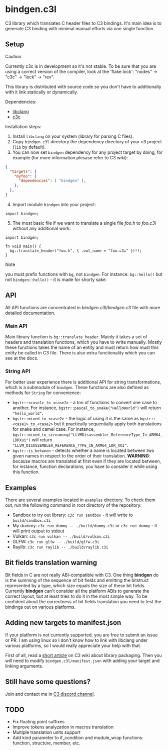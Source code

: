 
# bindgen.c3l

C3 library which translates C header files to C3 bindings. It's main idea is to generate C3 binding with minimal manual efforts via one single function.

## Setup

> [!CAUTION]
> Currently c3c is in development so it's not stable. To be sure that you are using a correct version of the compiler, look at the 'flake.lock': "nodes" -> "c3c" -> "lock" -> "rev". 

This library is distributed with source code so you don't have to additionally with it link statically or dynamically.

Dependencies:

- [libclang](https://clang.llvm.org/doxygen/group__CINDEX.html)
- [c3c](https://c3-lang.org/)

Installation steps:

1. Install `libclang` on your system (library for parsing C files).
2. Copy `bindgen.c3l` directory the dependency directory of your c3 project (`lib` by default).
3. You can now set `bindgen` dependency for any project target by doing, for example (for more information plesase refer to C3 wiki):
```json
{
  "targets": {
    "myfoo": {
      "dependencies": [ "bindgen" ],
    },
  },
}
```
4. Import module `bindgen` into your project:
```c3
import bindgen;
```
5. The most basic file if we want to translate a single file *foo.h* to *foo.c3i* without any additional work:
```c3
import bindgen;

fn void main() {
  bg::translate_header("foo.h", { .out_name = "foo.c3i" })!!;
}
```

> [!NOTE]
> you must prefix functions with `bg`, not `bindgen`. For instance: `bg::hello()` but not `bindgen::hello()` - it is made for shorty sake.

## API

All API functions are concentrated in *bindgen.c3l/bindgen.c3* file with more detailed documentation.

### Main API

Main library function is `bg::translate_header`. Mainly it takes a set of headers and translation functions, which you have to write manually. Mostly these functions takes the name of an entity and must return how must this entity be called in C3 file. There is also extra functionality which you can see at the docs.

### String API

For better user experience there is additional API for string transformations, which is a submodule of `bindgen`. These functions are also defined as methods for `String` for convenience:

- `bgstr::<case1>_to_<case2>` - a ton of functions to convert one case to another. For instance, `bgstr::pascal_to_snake("HelloWorld")` will return `"hello_world"`.
- `bgstr::mixed_to_<case2>` - the logic of using it is the same as `bgstr::<case1>_to_<case2>` but it practically sequentially apply both translations for snake and camel case. For instance, `bgstr::mixed_to_screaming("LLVMDisassembler_ReferenceType_In_ARM64_LDRXui")` will return `"LLVM_DISASSEMBLER_REFERENCE_TYPE_IN_ARM64_LDR_XUI"`.
- `bgstr::is_between` - detects whether a name is located between two given names in respect to the order of their translation. **WARNING**: because macros are translated at first even if they are located between, for instance, function declarations, you have to consider it while using this function.

## Examples

There are several examples located in `examples` directory. To check them out, run the following command in root directory of the repository:

- Sandbox to try out library: `c3c run sandbox` - it will write to `build/sandbox.c3i`
- My dummy: `c3c run dummy -- ./build/dummy.c3i` or `c3c run dummy` - it will print output to stdout
- Vulkan: `c3c run vulkan -- ./build/vulkan.c3i`
- GLFW: `c3c run glfw -- ./build/glfw.c3i`
- Raylib: `c3c run raylib -- ./build/raylib.c3i`

## Bit fields translation warning

Bit fields in C are not really ABI-compatible with C3. One thing **bindgen** do is the summing of the sequence of bit fields and emitting the bitstruct represented by a type, which size equals the size of these bit fields. Currently **bindgen** can't consider all the platform ABIs to generate the correct layout, but at least tries to do it in the most simple way. To be confident about the correctness of bit fields translation you need to test the bindings out on various platforms.

## Adding new targets to manifest.json

If your platform is not currently supported, you are free to submit an issue or PR. I am using linux so I don't know how to link with libclang under various platforms, so I would really appreciate your help with that.

First of all, read a [short article](https://c3-lang.org/misc-advanced/library-packaging/) on C3 wiki about library packaging. Then you will need to modify `bindgen.c3l/manifest.json` with adding your target and linking arguments.

## Still have some questions?

Join and contact me in [C3 discord channel](https://discord.com/channels/650345951868747808/1324455225028775946).

## TODO

- Fix floating point suffixes
- Improve tokens analyzation in macros translation
- Multiple translation units support
- Add kind parameter to if_condition and module_wrap functions: function, structure, member, etc.

